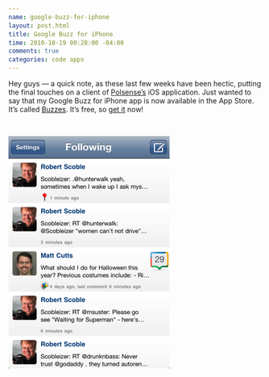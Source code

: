 ```yaml
--- 
name: google-buzz-for-iphone
layout: post.html
title: Google Buzz for iPhone
time: 2010-10-19 00:28:00 -04:00
comments: true
categories: code apps
---
```

Hey guys — a quick note, as these last few weeks have been hectic, putting the final touches on a client of [Polsense’s](http://www.polsense.com) iOS application. Just wanted to say that my Google Buzz for iPhone app is now available in the App Store. It’s called [Buzzes](http://buzzesapp.com). It’s free, so [get it](http://www.polsense.com) now!

 

![](Buzz-0.png)

